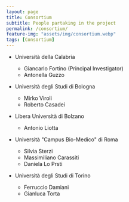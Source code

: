 ```yaml
---
layout: page
title: Consortium
subtitle: People partaking in the project
permalink: /consortium/
feature-img: "assets/img/consortium.webp"
tags: [Consortium]
---
```


 * Università della Calabria
   - Giancarlo Fortino (Principal Investigator)
   - Antonella Guzzo
  
 * Università degli Studi di Bologna
   - Mirko Viroli
   - Roberto Casadei
   
 * Libera Università di Bolzano
   - Antonio Liotta
   
 * Università "Campus Bio-Medico" di Roma
   - Silvia Sterzi
   - Massimiliano Carassiti
   - Daniela Lo Prsti
   
 * Università degli Studi di Torino
   - Ferruccio Damiani
   - Gianluca Torta